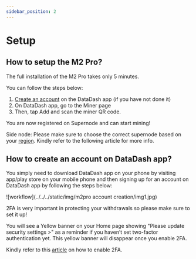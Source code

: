 ```yaml
---
sidebar_position: 2
---
```


# Setup

## How to setup the M2 Pro?
The full installation of the M2 Pro takes only 5 minutes.

You can follow the steps below:
1. [Create an account](https://support.matchx.io/hc/en-gb/articles/4939247794193-How-to-sign-up-open-an-account-on-DataDash-app-) on the DataDash app (if you have not done it)
2. On DataDash app, go to the Miner page
3. Then, tap Add and scan the miner QR code.

You are now registered on Supernode and can start mining!

Side node: Please make sure to choose the correct supernode based on your [region](https://support.matchx.io/hc/en-gb/articles/7917835148561-Which-supernode-should-I-choose-when-opening-an-account-on-the-DataDash-app-). Kindly refer to the following article for more info.

## How to create an account on DataDash app?
You simply need to download DataDash app on your phone by visiting app/play store on your mobile phone and then signing up for an account on DataDash app by following the steps below:

![workflow](../../../static/img/m2pro account creation/img1.jpg)

2FA is very important in protecting your withdrawals so please make sure to set it up!

You will see a Yellow banner on your Home page showing "Please update security settings >" as a reminder if you haven’t set two-factor authentication yet. This yellow banner will disappear once you enable 2FA.

Kindly refer to this [article](https://support.matchx.io/hc/en-gb/articles/4940489406609-How-to-enable-setup-two-factor-authentication-2FA-on-DataDash-app-) on how to enable 2FA.